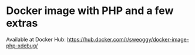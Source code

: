 # Docker image with PHP and a few extras

Available at Docker Hub: https://hub.docker.com/r/sweoggy/docker-image-php-xdebug/

